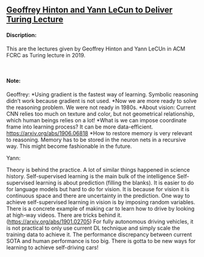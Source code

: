 [Geoffrey Hinton and Yann LeCun to Deliver Turing Lecture](https://www.youtube.com/watch?v=VsnQf7exv5I)
------

#### __Discription__:
This are the lectures given by Geoffrey Hinton and Yann LeCUn in ACM FCRC as Turing lecture in 2019.

<br/> 

#### __Note__:

Geoffrey:
*Using gradient is the fastest way of learning. Symbolic reasoning didn’t work because gradient is not used.
*Now we are more ready to solve the reasoning problem. We were not ready in 1980s.
*About vision: Current CNN relies too much on texture and color, but not geometrical relationship, which human beings relies on a lot!
*What is we can impose coordinate frame into learning process? It can be more data-efficient. https://arxiv.org/abs/1906.06818
*How to restore memory is very relevant to reasoning. Memory has to be stored in the neuron nets in a recursive way. This might become fashionable in the future.


Yann:

Theory is behind the practice. A lot of similar things happened in science history.
Self-supervised learning is the main bulk of the intelligence
Self-supervised learning is about prediction (filling the blanks).
It is easier to do for language models but hard to do for vision. It is because for vision it is continuous space and there are uncertainty in the prediction.
One way to achieve self-supervised learning in vision is by imposing random variables. 
There is a concrete example of making car to learn how to drive by looking at high-way videos. There are tricks behind it. (https://arxiv.org/abs/1901.02705)
For fully autonomous driving vehicles, it is not practical to only use current DL technique and simply scale the training data to achieve it. The performance discrepancy between current SOTA and human performance is too big.
There is gotta to be new ways for learning to achieve self-driving cars! 
